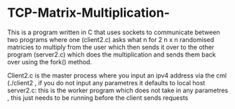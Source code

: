 # TCP-Matrix-Multiplication-
This is a program written in C that uses sockets to communicate between two programs where one (client2.c) asks what n for 2 n x n randomised matricies to multiply from the user which then sends it over to the other program (server2.c) which does the multiplication and sends them back over using the fork() method.

Client2.c is the master process where you input an ipv4 address via the cml (./client2 <ip> , if you do not input any parametres it defaults to local host
server2.c: this is the worker program which does not take in any parametres , this just needs to be running before the client sends requests
